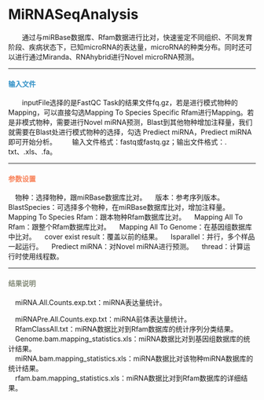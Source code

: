 # MiRNASeqAnalysis
　　通过与miRBase数据库、Rfam数据进行比对，快速鉴定不同组织、不同发育阶段、疾病状态下，已知microRNA的表达量，microRNA的种类分布。同时还可以进行通过Miranda、RNAhybrid进行Novel microRNA预测。

***
#### **<i class="fa fa-dot-circle-o" aria-hidden="true" style="color:#3090C7"></i><span style="color:#3090C7"> 输入文件**
　　inputFile选择的是FastQC Task的结果文件fq.gz，若是进行模式物种的Mapping，可以直接勾选Mapping To Species Specific Rfam进行Mapping。若是非模式物种，需要进行Novel miRNA预测，Blast到其他物种增加注释量，我们就需要在Blast处进行模式物种的选择，勾选 Prediect miRNA，Prediect miRNA即可开始分析。
　　输入文件格式：fastq或fastq.gz；输出文件格式：. txt、.xls、.fa。

***
#### **<i class="fa fa-cog" aria-hidden="true" style="color:#F88158"></i> <span style="color:#F88158">参数设置**
　<label id='species'>物种：</label>选择物种，跟miRBase数据库比对。
　<label id='speciesVersion'>版本：</label>参考序列版本。
　<label id='blastSpecies'>BlastSpecies：</label>可选择多个物种，在miRBase数据库比对，增加注释量。
　<label id='mappingToSpeciesRfam'>Mapping To Species Rfam：</label>跟本物种Rfam数据库比对。
　<label id='mappingAllToRfam'>Mapping All To Rfam：</label>跟整个Rfam数据库比对。
　<label id='mappingAllToGenome'>Mapping All To Genome：</label>在基因组数据库中比对。
　<label id='overlap'>cover exist result：</label>覆盖以前的结果。
　<label id='isparallel'>Isparallel：</label>并行，多个样品一起运行。
　<label id='predictMirna'>Prediect miRNA：</label>对Novel miRNA进行预测。
　<label id='thread'>thread：</label>计算运行时使用线程数。

***
#### **<i class="fa fa-file-text" aria-hidden="true" style="color:#848b79"></i><span style="color:#848b79"> 结果说明**
　miRNA.All.Counts.exp.txt：miRNA表达量统计。
<div style="text-align:center">
<img data-src="1.png" width="550px"  ></img>
</div>
　miRNAPre.All.Counts.exp.txt：miRNA前体表达量统计。
<div style="text-align:center">
<img data-src="2.png" width="550px" ></img>
</div>
　RfamClassAll.txt：miRNA数据比对到Rfam数据库的统计序列分类结果。
<div style="text-align:center">
<img data-src="3.png" width="400px" ></img>
</div>
　Genome.bam.mapping_statistics.xls：miRNA数据比对到基因组数据库的统计结果。
<div style="text-align:center">
<img data-src="4.png" width="500px" ></img>
</div>
　miRNA.bam.mapping_statistics.xls：miRNA数据比对该物种miRNA数据库的统计结果。
<div style="text-align:center">
<img data-src="5.png" width="500px"></img>
</div>
　rfam.bam.mapping_statistics.xls：miRNA数据比对到Rfam数据库的详细结果。
<div style="text-align:center">
<img data-src="6.png" width="500px" ></img>
</div>



